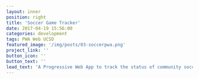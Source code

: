 ```yaml
---
layout: inner
position: right
title: 'Soccer Game Tracker'
date: 2017-04-19 15:56:00
categories: development
tags: PWA Web UCSD
featured_image: '/img/posts/03-soccerpwa.png'
project_link: ''
button_icon: ''
button_text: ''
lead_text: 'A Progressive Web App to track the status of community soccer games. The app was built in native Javascript, CSS, and HTML as a prototype to conform to RAIL performance standards.'
---
```

